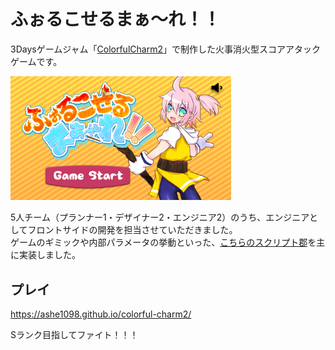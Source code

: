 # ふぉるこせるまぁ～れ！！

3Daysゲームジャム「[ColorfulCharm2](https://peatix.com/event/1889715)」で制作した火事消火型スコアアタックゲームです。

<img src="https://raw.githubusercontent.com/ashe1098/colorful-charm2/main/images/title.png" width=70%>

5人チーム（プランナー1・デザイナー2・エンジニア2）のうち、エンジニアとしてフロントサイドの開発を担当させていただきました。  
ゲームのギミックや内部パラメータの挙動といった、[こちらのスクリプト郡](/Scripts/GamePlay)を主に実装しました。

## プレイ

https://ashe1098.github.io/colorful-charm2/

Sランク目指してファイト！！！
